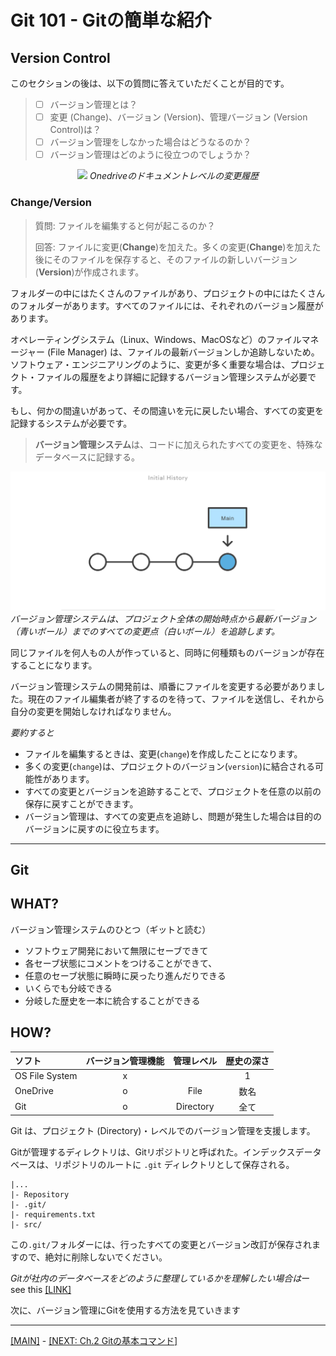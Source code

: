 # Git 101 - Gitの簡単な紹介

## Version Control

このセクションの後は、以下の質問に答えていただくことが目的です。

> - [ ] バージョン管理とは？
> - [ ] 変更 (Change)、バージョン (Version)、管理バージョン (Version Control)は？
> - [ ] バージョン管理をしなかった場合はどうなるのか？
> - [ ] バージョン管理はどのように役立つのでしょうか？

<p align="center">
<img src="https://winaero.com/blog/wp-content/uploads/2020/07/OneDrive-File-Version-History-menu-3.png" height="300" />
<em>Onedriveのドキュメントレベルの変更履歴</em>
</p>

### Change/Version

> 質問: ファイルを編集すると何が起こるのか？
>
> 回答: ファイルに変更(**Change**)を加えた。多くの変更(**Change**)を加えた後にそのファイルを保存すると、そのファイルの新しいバージョン(**Version**)が作成されます。

フォルダーの中にはたくさんのファイルがあり、プロジェクトの中にはたくさんのフォルダーがあります。すべてのファイルには、それぞれのバージョン履歴があります。

オペレーティングシステム（Linux、Windows、MacOSなど）のファイルマネージャー (File Manager) は、ファイルの最新バージョンしか追跡しないため。ソフトウェア・エンジニアリングのように、変更が多く重要な場合は、プロジェクト・ファイルの履歴をより詳細に記録するバージョン管理システムが必要です。

もし、何かの間違いがあって、その間違いを元に戻したい場合、すべての変更を記録するシステムが必要です。

> **バージョン管理システム**は、コードに加えられたすべての変更を、特殊なデータベースに記録する。

![Commit History](../assets/intro_commit-visual.svg) <em>バージョン管理システムは、プロジェクト全体の開始時点から最新バージョン（青いボール）までのすべての変更点（白いボール）を追跡します。</em>

同じファイルを何人もの人が作っていると、同時に何種類ものバージョンが存在することになります。

バージョン管理システムの開発前は、順番にファイルを変更する必要がありました。現在のファイル編集者が終了するのを待って、ファイルを送信し、それから自分の変更を開始しなければなりません。

*要約すると*

- ファイルを編集するときは、変更(`change`)を作成したことになります。
- 多くの変更(`change`)は、プロジェクトのバージョン(`version`)に結合される可能性があります。
- すべての変更とバージョンを追跡することで、プロジェクトを任意の以前の保存に戻すことができます。
- バージョン管理は、すべての変更点を追跡し、問題が発生した場合は目的のバージョンに戻すのに役立ちます。

---

## Git

## WHAT?

バージョン管理システムのひとつ（ギットと読む）

- ソフトウェア開発において無限にセーブできて
- 各セーブ状態にコメントをつけることができて、
- 任意のセーブ状態に瞬時に戻ったり進んだりできる
- いくらでも分岐できる
- 分岐した歴史を一本に統合することができる

## HOW?

| ソフト | バージョン管理機能| 管理レベル  | 歴史の深さ| 
|:---------|:---------:|:---------:|:---------:|
|OS File System| x |  | 1 |
|OneDrive | o | File | 数名 |
|Git | o | Directory | 全て|

Git は、プロジェクト (Directory)・レベルでのバージョン管理を支援します。

Gitが管理するディレクトリは、Gitリポジトリと呼ばれた。インデックスデータベースは、リポジトリのルートに `.git` ディレクトリとして保存される。

```plain
|...
|- Repository
|- .git/
|- requirements.txt
|- src/
```

この`.git/`フォルダーには、行ったすべての変更とバージョン改訂が保存されますので、絶対に削除しないでください。

*Gitが社内のデータベースをどのように整理しているかを理解したい場合は*ー see this [[LINK]](https://github.com/kdakan/How-Git-Works)

次に、バージョン管理にGitを使用する方法を見ていきます

---
[[MAIN]](../README.md) - [[NEXT: Ch.2 Gitの基本コマンド]](./2-basics.md)

